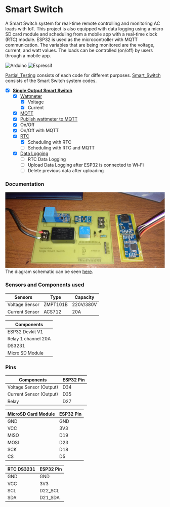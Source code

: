 # Smart Switch
A Smart Switch system for real-time remote controlling and monitoring AC loads with IoT.
This project is also equipped with data logging using a micro SD card module and scheduling from a mobile app with a real-time clock (RTC) module.
ESP32 is used as the microcontroller with MQTT communication.
The variables that are being monitored are the voltage, current, and watt values.
The loads can be controlled (on/off) by users through a mobile app.

![Arduino](https://img.shields.io/badge/-Arduino-00979D?style=for-the-badge&logo=Arduino&logoColor=white) ![Espressif](https://img.shields.io/badge/espressif-E7352C.svg?style=for-the-badge&logo=espressif&logoColor=white) 

[Partial_Testing](https://github.com/faliavicky/smartswitch/tree/main/Single%20Smart%20Switch/Partial_Testing) consists of each code for different purposes.
[Smart_Switch](https://github.com/faliavicky/smartswitch/tree/main/Single%20Smart%20Switch/Smart_Switch) consists of the Smart Switch system codes.

- [x] [<b>Single Output Smart Switch</b>](https://github.com/faliavicky/smartswitch/tree/main/Single%20Smart%20Switch/Smart_Switch)
   - [x] [Wattmeter](https://github.com/faliavicky/smartswitch/tree/main/Single%20Smart%20Switch/Partial_Testing/Wattmeter)
      - [x] Voltage
      - [x] Current
   - [x] [MQTT](https://github.com/faliavicky/smartswitch/tree/main/Single%20Smart%20Switch/Partial_Testing/MQTT_and_JSON_Serialization)
   - [x] [Publish wattmeter to MQTT](https://github.com/faliavicky/smartswitch/tree/main/Single%20Smart%20Switch/Partial_Testing/MQTT_Wattmeter)
   - [x] On/Off
   - [x] On/Off with MQTT
   - [x] [RTC](https://github.com/faliavicky/smartswitch/tree/main/Single%20Smart%20Switch/Partial_Testing/RTC)
      - [x] Scheduling with RTC
      - [ ] Scheduling with RTC and MQTT
   - [x] [Data Logging](https://github.com/faliavicky/smartswitch/tree/main/Single%20Smart%20Switch/Partial_Testing/MicroSD_Card_Module_Testing)
      - [ ] RTC Data Logging
      - [ ] Upload Data Logging after ESP32 is connected to Wi-Fi
      - [ ] Delete previous data after uploading

### Documentation
![Smart Switch Board](https://github.com/faliavicky/smartswitch/blob/f540cc3d1f1c7f9d2ef203a9e84e48dba2483f8d/Single%20Smart%20Switch/Documentation/Smart-Switch-Board.jpg)
The diagram schematic can be seen [here](https://github.com/faliavicky/smartswitch/tree/main/Single%20Smart%20Switch/Documentation).

### Sensors and Components used

| Sensors  | Type | Capacity |
| ------------- | ------------- | ------------- |
| Voltage Sensor  | ZMPT101B  | 220V/380V |
| Current Sensor  | ACS712  | 20A |

| Components |
| ------------- |
| ESP32 Devkit V1 |
| Relay   1 channel 20A |
| DS3231  |
| Micro SD Module |


### Pins

| Components  | ESP32 Pin |
| ------------- | ------------- |
| Voltage Sensor (Output)  | D34 |
| Current Sensor (Output) | D35 |
| Relay | D27 |

| MicroSD Card Module  | ESP32 Pin |
| ------------- | ------------- |
| GND  | GND |
| VCC  | 3V3 |
| MISO  | D19 |
| MOSI  | D23 |
| SCK  | D18 |
| CS  | D5 |

| RTC DS3231  | ESP32 Pin |
| ------------- | ------------- |
| GND  | GND |
| VCC  | 3V3 |
| SCL  | D22_SCL |
| SDA  | D21_SDA |
